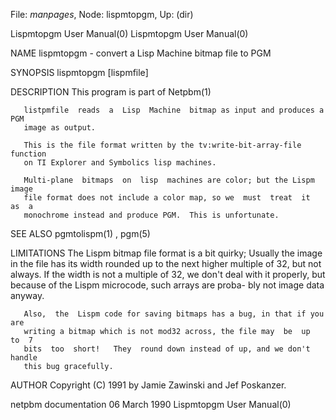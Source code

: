 File: *manpages*,  Node: lispmtopgm,  Up: (dir)

Lispmtopgm User Manual(0)                            Lispmtopgm User Manual(0)



NAME
       lispmtopgm - convert a Lisp Machine bitmap file to PGM


SYNOPSIS
       lispmtopgm [lispmfile]


DESCRIPTION
       This program is part of Netpbm(1)

       listpmfile  reads  a  Lisp  Machine  bitmap as input and produces a PGM
       image as output.

       This is the file format written by the tv:write-bit-array-file function
       on TI Explorer and Symbolics lisp machines.

       Multi-plane  bitmaps  on  lisp  machines are color; but the Lispm image
       file format does not include a color map, so we  must  treat  it  as  a
       monochrome instead and produce PGM.  This is unfortunate.


SEE ALSO
       pgmtolispm(1) , pgm(5)



LIMITATIONS
       The Lispm bitmap file format is a bit quirky;  Usually the image in the
       file has its width rounded up to the next higher multiple  of  32,  but
       not  always.   If the width is not a multiple of 32, we don't deal with
       it properly, but because of the Lispm microcode, such arrays are proba-
       bly not image data anyway.

       Also,  the  Lispm code for saving bitmaps has a bug, in that if you are
       writing a bitmap which is not mod32 across, the file may  be  up  to  7
       bits  too  short!   They  round down instead of up, and we don't handle
       this bug gracefully.


AUTHOR
       Copyright (C) 1991 by Jamie Zawinski and Jef Poskanzer.



netpbm documentation             06 March 1990       Lispmtopgm User Manual(0)
